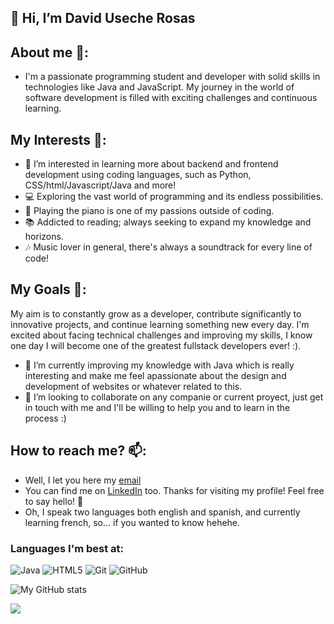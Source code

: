 ## 👋 Hi, I’m David Useche Rosas
## About me 🌟:
- I'm a passionate programming student and developer with solid skills in technologies like Java and JavaScript. My journey in the world of software development is filled with exciting challenges and continuous learning.

## My Interests 🚀:
- 👀 I’m interested in learning more about backend and frontend development using coding languages, such as Python, CSS/html/Javascript/Java and more!
- 💻 Exploring the vast world of programming and its endless possibilities.
- 🎹 Playing the piano is one of my passions outside of coding.
- 📚 Addicted to reading; always seeking to expand my knowledge and horizons.
- 🎶 Music lover in general, there's always a soundtrack for every line of code!

## My Goals 🎯:
My aim is to constantly grow as a developer, contribute significantly to innovative projects, and continue learning something new every day. I'm excited about facing technical challenges and improving my skills, I know one day I will become one of the greatest fullstack developers ever! :).
- 🌱 I’m currently improving my knowledge with Java which is really interesting and make me feel apassionate about the design and development of websites or whatever related to this. 
- 💞️ I’m looking to collaborate on any companie or current proyect, just get in touch with me and I'll be willing to help you and to learn in the process :)

## How to reach me? 📫: 
- Well, I let you here my [email](daviduseche09@gmail.com)
- You can find me on [LinkedIn](www.linkedin.com/in/david-useche-rosas-843044262) too. Thanks for visiting my profile! Feel free to say hello! 🚀
- Oh, I speak two languages both english and spanish, and currently learning french, so... if you wanted to know hehehe.

### Languages I'm best at:
![Java](https://img.shields.io/badge/java-%23ED8B00.svg?style=for-the-badge&logo=openjdk&logoColor=white)
![HTML5](https://img.shields.io/badge/html5-%23E34F26.svg?style=for-the-badge&logo=html5&logoColor=white)
![Git](https://img.shields.io/badge/git-%23F05033.svg?style=for-the-badge&logo=git&logoColor=white)
![GitHub](https://img.shields.io/badge/github-%23121011.svg?style=for-the-badge&logo=github&logoColor=white)

![My GitHub stats](https://github-readme-stats.vercel.app/api?username=JacktheRipper0911&show_icons=true&theme=transparent#gh-dark-mode-only)

![](https://komarev.com/ghpvc/?username=JacktheRipper0911&color=grey&style=flat-square)
<!---
JacktheRipper0911/JacktheRipper0911 is a ✨ special ✨ repository because its `README.md` (this file) appears on your GitHub profile.
You can click the Preview link to take a look at your changes.
--->
